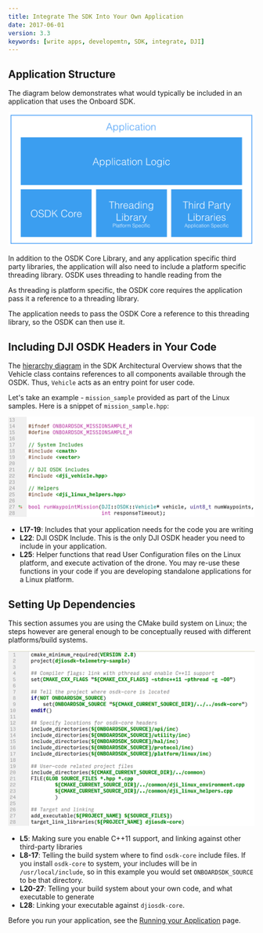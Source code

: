```yaml
---
title: Integrate The SDK Into Your Own Application
date: 2017-06-01
version: 3.3
keywords: [write apps, developemtn, SDK, integrate, DJI]
---
```


## Application Structure

The diagram below demonstrates what would typically be included in an application that uses the Onboard SDK.

![integrate-sdk](../images/workflow/djiosdk_integrate_into_app.png)

In addition to the OSDK Core Library, and any application specific third party libraries, the application will also need to include a platform specific threading library. OSDK uses threading to handle reading from the 

As threading is platform specific, the OSDK core requires the application pass it a reference to a threading library.

The application needs to pass the OSDK Core a reference to this threading library, so the OSDK can then use it.

## Including DJI OSDK Headers in Your Code

The [hierarchy diagram](../introduction/sdk-architectural-overview.html#hierarchy) in the SDK Architectural Overview shows that the Vehicle class contains references to all components available through the OSDK.
Thus, `Vehicle` acts as an entry point for user code.

Let's take an example - `mission_sample` provided as part of the Linux samples. Here is a snippet of `mission_sample.hpp`:

![integrate-sdk-sample](../images/workflow/integrate_sdk_includes.png)

- **L17-19**:   Includes that your application needs for the code you are writing
- **L22**:      DJI OSDK Include. This is the only DJI OSDK header you need to include in your application.
- **L25**:      Helper functions that read User Configuration files on the Linux platform, and execute activation of the drone.
                You may re-use these functions in your code if you are developing standalone applications for a Linux platform.

## Setting Up Dependencies

This section assumes you are using the CMake build system on Linux; the steps however are general enough to be
conceptually reused with different platforms/build systems.

![integrate-sdk-cmakelists](../images/workflow/integrate_sdk_cmakelists.png)

- **L5**:       Making sure you enable C++11 support, and linking against other third-party libraries
- **L8-17**:    Telling the build system where to find `osdk-core` include files. If you install `osdk-core` to system,
                your includes will be in `/usr/local/include`, so in this example you would set `ONBOARDSDK_SOURCE` to be that directory.
- **L20-27**:   Telling your build system about your own code, and what executable to generate
- **L28**:      Linking your executable against `djiosdk-core`.

Before you run your application, see the [Running your Application](run-application.html) page.
